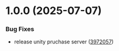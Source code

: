 # 1.0.0 (2025-07-07)


### Bug Fixes

* release unity pruchase server ([3972057](https://github.com/KhanhTQ-Organization/com.ktgame.iap.server/commit/39720570e7f442189272ffd8b6aa130ccfee3c36))
